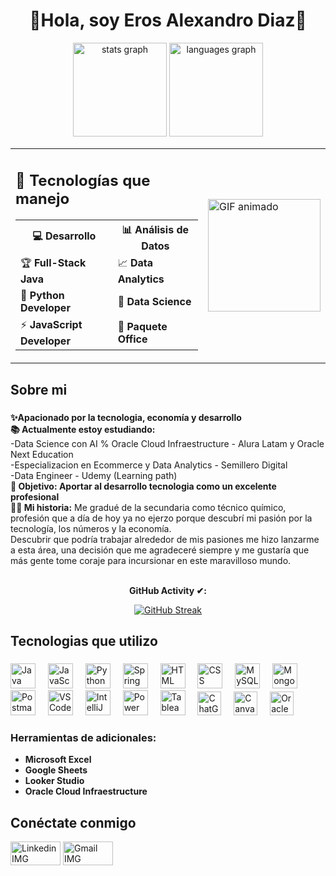 <h1 align="center">🚀Hola, soy Eros Alexandro Diaz🚀</h1>


<div align="center">
  <img src="https://github-readme-stats.vercel.app/api?username=ErosAlexander&hide_title=false&hide_rank=false&show_icons=true&include_all_commits=true&count_private=true&disable_animations=false&theme=dracula&locale=en&hide_border=false" height="150" alt="stats graph" />
  <img src="https://github-readme-stats.vercel.app/api/top-langs?username=ErosAlexander&locale=en&hide_title=false&layout=compact&card_width=320&langs_count=5&theme=dracula&hide_border=false" height="150" alt="languages graph"  />
</div>

<table align="center">
  <tr>
    <td>
      <h2>🚀 Tecnologías que manejo</h2>
      <table>
        <tr>
          <th>💻 Desarrollo</th>
          <th>📊 Análisis de Datos</th>
        </tr>
        <tr>
          <td>🏆 <strong>Full-Stack Java</strong></td>
          <td>📈 <strong>Data Analytics</strong></td>
        </tr>
        <tr>
          <td>🐍 <strong>Python Developer</strong></td>
          <td>🤖 <strong>Data Science</strong></td>
        </tr>
        <tr>
          <td>⚡ <strong>JavaScript Developer</strong></td>
          <td>📘 <strong>Paquete Office</strong></td>
        </tr>
      </table>
    </td>
    <td>
      <img height="180" src="https://media0.giphy.com/media/v1.Y2lkPTc5MGI3NjExNzN6NmVkM2J1bHhtbzk5MzJqYmFxOWdzaTFuYnQ4ODF3dXd5MXh4YyZlcD12MV9pbnRlcm5hbF9naWZfYnlfaWQmY3Q9Zw/3o72EXEfAoFRXnzDvG/giphy.gif" alt="GIF animado" />
    </td>
  </tr>
</table>
  
  ###

<h2 align="left">Sobre mi</h2>

###

<p align="left"><strong>✨Apacionado por la tecnologia, economía y desarrollo<br></strong>
  <strong>📚 Actualmente estoy estudiando:</strong>
  <br>-Data Science con AI % Oracle Cloud Infraestructure - Alura Latam y Oracle Next Education
  <br>-Especializacion en Ecommerce y Data Analytics - Semillero Digital
  <br>-Data Engineer - Udemy (Learning path)<br>
  <strong>🎯 Objetivo: Aportar al desarrollo tecnologia como un excelente profesional<br></strong>
  <strong>🧑‍💼 Mi historia:</strong> Me gradué de la secundaria como técnico químico, profesión que a día de hoy ya no ejerzo porque descubrí mi pasión por la tecnología, los números y la economía.<br> Descubrir que podría trabajar alrededor de mis pasiones me hizo lanzarme a esta área, una decisión que me agradeceré siempre y me gustaría que más gente tome coraje para incursionar en este maravilloso mundo.</p><br>

<div align="center">
<strong> GitHub Activity ✔:</strong>

[![GitHub Streak](https://streak-stats.demolab.com/?user=ErosAlexander&theme=highcontrast)](https://git.io/streak-stats)
</div>

###

<h2 align="left">Tecnologias que utilizo</h2>

###

<div align="left">
  <img src="https://cdn.jsdelivr.net/gh/devicons/devicon/icons/java/java-original.svg" height="40" alt="Java logo" />
  <img width="12" />
  <img src="https://cdn.jsdelivr.net/gh/devicons/devicon/icons/javascript/javascript-original.svg" height="40" alt="JavaScript logo" />
  <img width="12" />
  <img src="https://cdn.jsdelivr.net/gh/devicons/devicon/icons/python/python-original.svg" height="40" alt="Python logo" />
  <img width="12" />
  <img src="https://cdn.jsdelivr.net/gh/devicons/devicon/icons/spring/spring-original.svg" height="40" alt="Spring Boot logo" />
  <img width="12" />
  <img src="https://cdn.jsdelivr.net/gh/devicons/devicon/icons/html5/html5-original.svg" height="40" alt="HTML logo" />
  <img width="12" />
  <img src="https://cdn.jsdelivr.net/gh/devicons/devicon/icons/css3/css3-original.svg" height="40" alt="CSS logo" />
  <img width="12" />
  <img src="https://cdn.jsdelivr.net/gh/devicons/devicon/icons/mysql/mysql-original.svg" height="40" alt="MySQL logo" />
  <img width="12" />
  <img src="https://cdn.jsdelivr.net/gh/devicons/devicon/icons/mongodb/mongodb-original.svg" height="40" alt="MongoDB logo" />
  <img width="12" />
  <img src="https://www.vectorlogo.zone/logos/getpostman/getpostman-icon.svg" height="40" alt="Postman logo" />
  <img width="12" />
  <img src="https://cdn.jsdelivr.net/gh/devicons/devicon/icons/vscode/vscode-original.svg" height="40" alt="VS Code logo" />
  <img width="12" />
  <img src="https://cdn.jsdelivr.net/gh/devicons/devicon/icons/intellij/intellij-original.svg" height="40" alt="IntelliJ IDEA logo" />
  <img width="12" />
  <img src="https://upload.wikimedia.org/wikipedia/commons/c/cf/New_Power_BI_Logo.svg" height="40" alt="Power BI logo" />
  <img width="12" />
  <img src="https://upload.wikimedia.org/wikipedia/commons/4/4b/Tableau_Logo.png" height="40" alt="Tableau logo" />
  <img width="12" />
  <img src="https://img.shields.io/badge/chatGPT-74aa9c?style=for-the-badge&logo=openai&logoColor=white"height="38" alt="ChatGPT logo" />
  <img width="12" />
  <img src="https://img.shields.io/badge/Canva-%2300C4CC.svg?style=for-the-badge&logo=Canva&logoColor=white"height="38" alt="Canva" />
  <img width="12" />
  <img src="https://img.shields.io/badge/Oracle-F80000?style=for-the-badge&logo=oracle&logoColor=white"height="38" alt="Oracle" />
  <img width="12" />
  <br>
 

</div>

### Herramientas de adicionales:
- **Microsoft Excel**  
- **Google Sheets**  
- **Looker Studio**
- **Oracle Cloud Infraestructure**  

###
## Conéctate conmigo

<p align="left">
  <a href="https://www.linkedin.com/in/eros-diaz/"><img src="https://img.shields.io/badge/-LinkedIn-0077B5?style=flat&logo=LinkedIn&logoColor=white" height="38" img width="80" alt="Linkedin IMG"/></a>
  <a href="mailto:erosdc2018@gmail.com"><img src="https://img.shields.io/badge/-Gmail-D14836?style=flat&logo=Gmail&logoColor=white" height="38" img width="80" alt="Gmail IMG"/></a>
</p>
